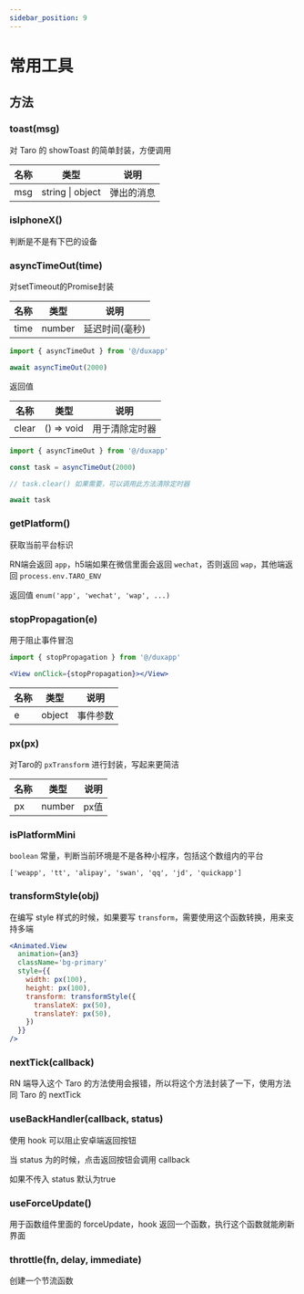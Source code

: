 ```yaml
---
sidebar_position: 9
---
```


# 常用工具

## 方法

### toast(msg)

对 Taro 的 showToast 的简单封装，方便调用

| 名称 | 类型 | 说明 |
| ---- | ---- | ------- |
| msg | string \| object | 弹出的消息 |

### isIphoneX()

判断是不是有下巴的设备

### asyncTimeOut(time)

对setTimeout的Promise封装

| 名称 | 类型 | 说明 |
| ---- | ---- | ------- |
| time | number | 延迟时间(毫秒) |

```js
import { asyncTimeOut } from '@/duxapp'

await asyncTimeOut(2000)
```

返回值

| 名称 | 类型 | 说明 |
| ---- | ---- | ------- |
| clear | () => void | 用于清除定时器 |

```js
import { asyncTimeOut } from '@/duxapp'

const task = asyncTimeOut(2000)

// task.clear() 如果需要，可以调用此方法清除定时器

await task
```

### getPlatform()

获取当前平台标识

RN端会返回 `app`，h5端如果在微信里面会返回 `wechat`，否则返回 `wap`，其他端返回 `process.env.TARO_ENV`

返回值 `enum('app', 'wechat', 'wap', ...)`

### stopPropagation(e)

用于阻止事件冒泡

```jsx
import { stopPropagation } from '@/duxapp'

<View onClick={stopPropagation}></View>
```

| 名称 | 类型 | 说明 |
| ---- | ---- | ------- |
| e | object | 事件参数 |

### px(px)

对Taro的 `pxTransform` 进行封装，写起来更简洁

| 名称 | 类型 | 说明 |
| ---- | ---- | ------- |
| px | number | px值 |

### isPlatformMini

`boolean` 常量，判断当前环境是不是各种小程序，包括这个数组内的平台 

`['weapp', 'tt', 'alipay', 'swan', 'qq', 'jd', 'quickapp']`

### transformStyle(obj)

在编写 style 样式的时候，如果要写 `transform`，需要使用这个函数转换，用来支持多端

```jsx
<Animated.View
  animation={an3}
  className='bg-primary'
  style={{
    width: px(100),
    height: px(100),
    transform: transformStyle({
      translateX: px(50),
      translateY: px(50),
    })
  }}
/>
```

### nextTick(callback)

RN 端导入这个 Taro 的方法使用会报错，所以将这个方法封装了一下，使用方法同 Taro 的 nextTick

### useBackHandler(callback, status)

使用 hook 可以阻止安卓端返回按钮

当 status 为的时候，点击返回按钮会调用 callback

如果不传入 status 默认为true

### useForceUpdate()

用于函数组件里面的 forceUpdate，hook 返回一个函数，执行这个函数就能刷新界面

### throttle(fn, delay, immediate)

创建一个节流函数
